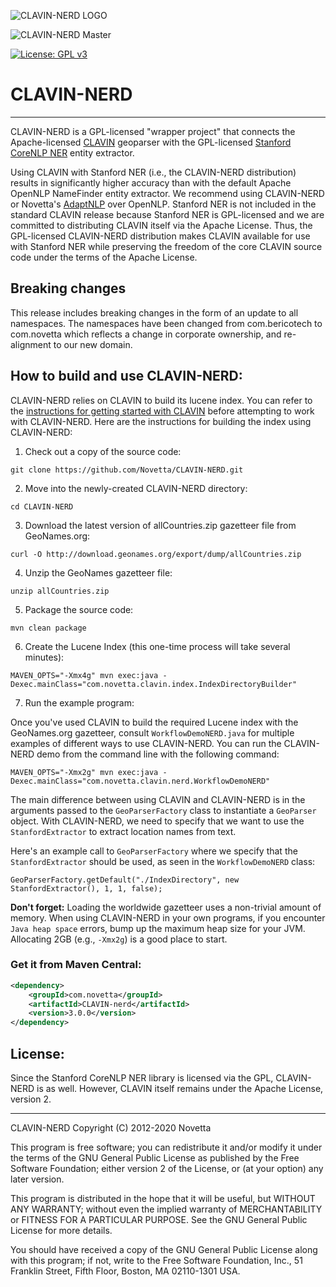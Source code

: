 ![CLAVIN-NERD LOGO](https://github.com/Novetta/CLAVIN-NERD/blob/develop/img/clavinLogo.png?raw=true)

![CLAVIN-NERD Master](https://github.com/Novetta/CLAVIN-NERD/workflows/MasterCI/badge.svg?branch=master)

[![License: GPL v3](https://img.shields.io/badge/License-GPLv3-blue.svg)](https://www.gnu.org/licenses/gpl-3.0)



# CLAVIN-NERD
--------------
CLAVIN-NERD is a GPL-licensed "wrapper project" that connects the Apache-licensed [CLAVIN](https://github.com/Novetta/CLAVIN) geoparser with the GPL-licensed [Stanford CoreNLP NER](http://nlp.stanford.edu/software/corenlp.shtml) entity extractor.

Using CLAVIN with Stanford NER (i.e., the CLAVIN-NERD distribution) results in significantly higher accuracy than with the default Apache OpenNLP NameFinder entity extractor. We recommend using CLAVIN-NERD or Novetta's [AdaptNLP](https://github.com/Novetta/adaptnlp) over OpenNLP. Stanford NER is not included in the standard CLAVIN release because Stanford NER is GPL-licensed and we are committed to distributing CLAVIN itself via the Apache License. Thus, the GPL-licensed CLAVIN-NERD distribution makes CLAVIN available for use with Stanford NER while preserving the freedom of the core CLAVIN source code under the terms of the Apache License.

## Breaking changes

This release includes breaking changes in the form of an update to all namespaces.  The namespaces have been changed from com.bericotech to com.novetta which reflects a change in corporate ownership, and re-alignment to our new domain. 

## How to build and use CLAVIN-NERD:

CLAVIN-NERD relies on CLAVIN to build its lucene index.  You can refer to the [instructions for getting started with CLAVIN](https://github.com/Berico-Technologies/CLAVIN) before attempting to work with CLAVIN-NERD. Here are the instructions for building the index using CLAVIN-NERD:

1. Check out a copy of the source code:

```
git clone https://github.com/Novetta/CLAVIN-NERD.git
```

2. Move into the newly-created CLAVIN-NERD directory:

```	
cd CLAVIN-NERD
```

3. Download the latest version of allCountries.zip gazetteer file from GeoNames.org:

```
curl -O http://download.geonames.org/export/dump/allCountries.zip
```

4. Unzip the GeoNames gazetteer file:

```
unzip allCountries.zip
```

5. Package the source code:

```
mvn clean package
```

6. Create the Lucene Index (this one-time process will take several minutes):

```
MAVEN_OPTS="-Xmx4g" mvn exec:java -Dexec.mainClass="com.novetta.clavin.index.IndexDirectoryBuilder"
```

7. Run the example program:

Once you've used CLAVIN to build the required Lucene index with the GeoNames.org gazetteer, consult `WorkflowDemoNERD.java` for multiple examples of different ways to use CLAVIN-NERD. You can run the CLAVIN-NERD demo from the command line with the following command: 

```
MAVEN_OPTS="-Xmx2g" mvn exec:java -Dexec.mainClass="com.novetta.clavin.nerd.WorkflowDemoNERD"	
```

The main difference between using CLAVIN and CLAVIN-NERD is in the arguments passed to the `GeoParserFactory` class to instantiate a `GeoParser` object. With CLAVIN-NERD, we need to specify that we want to use the `StanfordExtractor` to extract location names from text.

Here's an example call to `GeoParserFactory` where we specify that the `StanfordExtractor` should be used, as seen in the `WorkflowDemoNERD` class:

    GeoParserFactory.getDefault("./IndexDirectory", new StanfordExtractor(), 1, 1, false);

**Don't forget:** Loading the worldwide gazetteer uses a non-trivial amount of memory. When using CLAVIN-NERD in your own programs, if you encounter `Java heap space` errors, bump up the maximum heap size for your JVM. Allocating 2GB (e.g., `-Xmx2g`) is a good place to start.

### Get it from Maven Central:


```xml
<dependency>
    <groupId>com.novetta</groupId>
    <artifactId>CLAVIN-nerd</artifactId>
    <version>3.0.0</version>
</dependency>
```

## License:

Since the Stanford CoreNLP NER library is licensed via the GPL, CLAVIN-NERD is as well. However, CLAVIN itself remains under the Apache License, version 2.

-------------------

CLAVIN-NERD
Copyright (C) 2012-2020 Novetta

This program is free software; you can redistribute it and/or modify it under the terms of the GNU General Public License as published by the Free Software Foundation; either version 2 of the License, or (at your option) any later version.

This program is distributed in the hope that it will be useful, but WITHOUT ANY WARRANTY; without even the implied warranty of MERCHANTABILITY or FITNESS FOR A PARTICULAR PURPOSE.  See the GNU General Public License for more details.

You should have received a copy of the GNU General Public License along with this program; if not, write to the Free Software Foundation, Inc., 51 Franklin Street, Fifth Floor, Boston, MA 02110-1301 USA.
